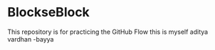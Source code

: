 # BlockseBlock
This repository is for practicing the GitHub Flow
this is myself aditya vardhan -bayya
